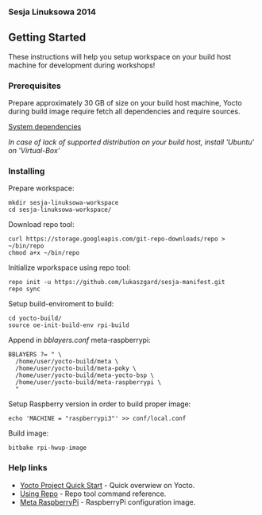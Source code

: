 ### Sesja Linuksowa 2014 


## Getting Started

These instructions will help you setup workspace on your build host machine for development during workshops!

### Prerequisites

Prepare approximately 30 GB of size on your build host machine, Yocto during build image require fetch all dependencies and require sources.

[System dependencies](http://www.yoctoproject.org/docs/2.2.1/ref-manual/ref-manual.html#required-packages-for-the-host-development-system)


*In case of lack of supported distribution on your build host, install 'Ubuntu' on 'Virtual-Box'*

### Installing

Prepare workspace:
```
mkdir sesja-linuksowa-workspace
cd sesja-linuksowa-workspace/
```

Download repo tool:
```
curl https://storage.googleapis.com/git-repo-downloads/repo > ~/bin/repo
chmod a+x ~/bin/repo
```

Initialize wporkspace using repo tool:
```
repo init -u https://github.com/lukaszgard/sesja-manifest.git
repo sync
```

Setup build-enviroment to build:
```
cd yocto-build/
source oe-init-build-env rpi-build
```

Append in *bblayers.conf* meta-raspberrypi:
```
BBLAYERS ?= " \
  /home/user/yocto-build/meta \
  /home/user/yocto-build/meta-poky \
  /home/user/yocto-build/meta-yocto-bsp \
  /home/user/yocto-build/meta-raspberrypi \
  "
```

Setup Raspberry version in order to build proper image:
```
echo 'MACHINE = "raspberrypi3"' >> conf/local.conf
```

Build image:
```
bitbake rpi-hwup-image
```
### Help links 

* [Yocto Project Quick Start](http://www.yoctoproject.org/docs/2.2.1/yocto-project-qs/yocto-project-qs.html#yocto-project-qs-intro) - Quick overwiew on Yocto.
* [Using Repo](https://source.android.com/source/using-repo) - Repo tool command reference.
* [Meta RaspberryPi](http://git.yoctoproject.org/cgit.cgi/meta-raspberrypi/tree/README) - RaspberryPi configuration image.
